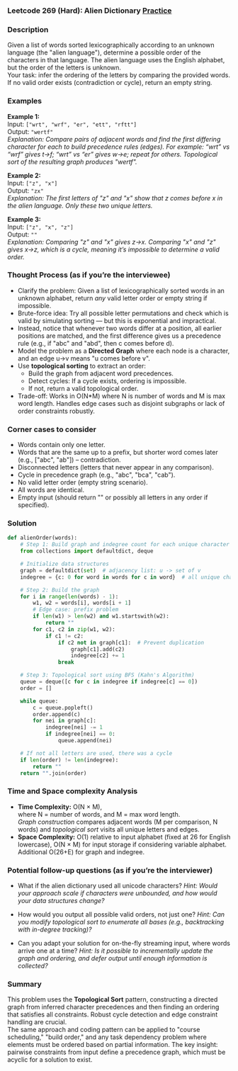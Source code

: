### Leetcode 269 (Hard): Alien Dictionary [Practice](https://leetcode.com/problems/alien-dictionary)

### Description  
Given a list of words sorted lexicographically according to an unknown language (the "alien language"), determine a possible order of the characters in that language. The alien language uses the English alphabet, but the order of the letters is unknown.  
Your task: infer the ordering of the letters by comparing the provided words.  
If no valid order exists (contradiction or cycle), return an empty string.

### Examples  

**Example 1:**  
Input: `["wrt", "wrf", "er", "ett", "rftt"]`  
Output: `"wertf"`  
*Explanation: Compare pairs of adjacent words and find the first differing character for each to build precedence rules (edges). For example: “wrt” vs “wrf” gives t→f; “wrt” vs “er” gives w→e; repeat for others. Topological sort of the resulting graph produces "wertf".*

**Example 2:**  
Input: `["z", "x"]`  
Output: `"zx"`  
*Explanation: The first letters of "z" and "x" show that z comes before x in the alien language. Only these two unique letters.*

**Example 3:**  
Input: `["z", "x", "z"]`  
Output: `""`  
*Explanation: Comparing "z" and "x" gives z→x. Comparing "x" and "z" gives x→z, which is a cycle, meaning it’s impossible to determine a valid order.*

### Thought Process (as if you’re the interviewee)  
- Clarify the problem: Given a list of lexicographically sorted words in an unknown alphabet, return *any* valid letter order or empty string if impossible.
- Brute-force idea: Try all possible letter permutations and check which is valid by simulating sorting — but this is exponential and impractical.
- Instead, notice that whenever two words differ at a position, all earlier positions are matched, and the first difference gives us a precedence rule (e.g., if "abc" and "abd", then c comes before d).
- Model the problem as a **Directed Graph** where each node is a character, and an edge u→v means "u comes before v".
- Use **topological sorting** to extract an order:
  - Build the graph from adjacent word precedences.
  - Detect cycles: If a cycle exists, ordering is impossible.
  - If not, return a valid topological order.
- Trade-off: Works in O(N*M) where N is number of words and M is max word length. Handles edge cases such as disjoint subgraphs or lack of order constraints robustly.

### Corner cases to consider  
- Words contain only one letter.
- Words that are the same up to a prefix, but shorter word comes later (e.g., ["abc", "ab"]) – contradiction.
- Disconnected letters (letters that never appear in any comparison).
- Cycle in precedence graph (e.g., "abc", "bca", "cab").
- No valid letter order (empty string scenario).
- All words are identical.
- Empty input (should return "" or possibly all letters in any order if specified).

### Solution

```python
def alienOrder(words):
    # Step 1: Build graph and indegree count for each unique character
    from collections import defaultdict, deque

    # Initialize data structures
    graph = defaultdict(set)  # adjacency list: u -> set of v
    indegree = {c: 0 for word in words for c in word}  # all unique chars

    # Step 2: Build the graph
    for i in range(len(words) - 1):
        w1, w2 = words[i], words[i + 1]
        # Edge case: prefix problem
        if len(w1) > len(w2) and w1.startswith(w2):
            return ""
        for c1, c2 in zip(w1, w2):
            if c1 != c2:
                if c2 not in graph[c1]:  # Prevent duplication
                    graph[c1].add(c2)
                    indegree[c2] += 1
                break

    # Step 3: Topological sort using BFS (Kahn's Algorithm)
    queue = deque([c for c in indegree if indegree[c] == 0])
    order = []

    while queue:
        c = queue.popleft()
        order.append(c)
        for nei in graph[c]:
            indegree[nei] -= 1
            if indegree[nei] == 0:
                queue.append(nei)

    # If not all letters are used, there was a cycle
    if len(order) != len(indegree):
        return ""
    return "".join(order)
```

### Time and Space complexity Analysis  

- **Time Complexity:** O(N × M),  
  where N = number of words, and M = max word length.  
  *Graph construction* compares adjacent words (M per comparison, N words) and *topological sort* visits all unique letters and edges.
- **Space Complexity:** O(1) relative to input alphabet (fixed at 26 for English lowercase), O(N × M) for input storage if considering variable alphabet. Additional O(26+E) for graph and indegree.

### Potential follow-up questions (as if you’re the interviewer)  

- What if the alien dictionary used all unicode characters?
  *Hint: Would your approach scale if characters were unbounded, and how would your data structures change?*

- How would you output all possible valid orders, not just one?
  *Hint: Can you modify topological sort to enumerate all bases (e.g., backtracking with in-degree tracking)?*

- Can you adapt your solution for on-the-fly streaming input, where words arrive one at a time?
  *Hint: Is it possible to incrementally update the graph and ordering, and defer output until enough information is collected?*

### Summary
This problem uses the **Topological Sort** pattern, constructing a directed graph from inferred character precedences and then finding an ordering that satisfies all constraints. Robust cycle detection and edge constraint handling are crucial.  
The same approach and coding pattern can be applied to "course scheduling," "build order," and any task dependency problem where elements must be ordered based on partial information. The key insight: pairwise constraints from input define a precedence graph, which must be acyclic for a solution to exist.